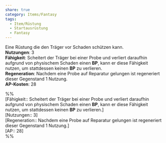 ```yaml
---
share: true
category: Items/Fantasy
tags:
  - Item/Rüstung
  - Startausrüstung
  - Fantasy
---
```

  
Eine Rüstung die den Träger vor Schaden schützen kann.  
**Nutzungen**:  3  
**Fähigkeit**: Scheitert der Träger bei einer Probe und verliert daraufhin aufgrund von physischem Schaden einen **BP**, kann er diese Fähigkeit nutzen, um stattdessen keinen **BP** zu verlieren.  
**Regeneration**: Nachdem eine Probe auf Reparatur gelungen ist regeneriert dieser Gegenstand 1 Nutzung.  
**AP-Kosten**: 28  
  
%%  
[Fähigkeit:: Scheitert der Träger bei einer Probe und verliert daraufhin aufgrund von physischem Schaden einen **BP**, kann er diese Fähigkeit nutzen, um stattdessen keinen **BP** zu verlieren.]  
[Nutzungen:: 3]  
[Regeneration:: Nachdem eine Probe auf Reparatur gelungen ist regeneriert dieser Gegenstand 1 Nutzung.]   
[AP:: 28]  
%%
